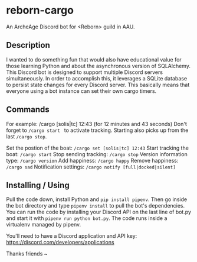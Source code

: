 # reborn-cargo
An ArcheAge Discord bot for &lt;Reborn> guild in AAU.

## Description
I wanted to do something fun that would also have educational value for those learning Python and about the asynchronous version of SQLAlchemy. This Discord bot is designed to support multiple Discord servers simultaneously. In order to accomplish this, it leverages a SQLite database to persist state changes for every Discord server. This basically means that everyone using a bot instance can set their own cargo timers.

## Commands
For example: /cargo [solis|tc] 12:43 (for 12 minutes and 43 seconds) Don't forget to `/cargo start ` to activate tracking. Starting also picks up from the last `/cargo stop`.

Set the postion of the boat: `/cargo set [solis|tc] 12:43`
Start tracking the boat: `/cargo start`
Stop sending tracking: `/cargo stop`
Version information type: `/cargo version`
Add happiness: `/cargo happy`
Remove happiness: `/cargo sad`
Notification settings: `/cargo notify [full|docked|silent]`

## Installing / Using
Pull the code down, install Python and `pip install pipenv`. Then go inside the bot directory and type `pipenv install` to pull the bot's dependencies. You can run the code by installing your Discord API on the last line of bot.py and start it with `pipenv run python bot.py`. The code runs inside a virtualenv managed by pipenv.

You'll need to have a Discord application and API key: https://discord.com/developers/applications

Thanks friends ~
